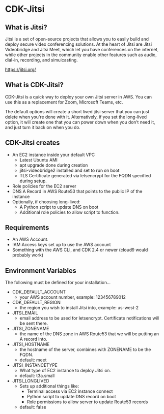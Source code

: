 
# CDK-Jitsi

## What is Jitsi?

Jitsi is a set of open-source projects that allows you to easily build and deploy secure video conferencing solutions. At the heart of Jitsi are Jitsi Videobridge and Jitsi Meet, which let you have conferences on the internet, while other projects in the community enable other features such as audio, dial-in, recording, and simulcasting.

https://jitsi.org/

## What is CDK-Jitsi?

CDK-Jitsi is a quick way to deploy your own Jitsi server in AWS.  You can use this as a replacement for Zoom, Microsoft Teams, etc.

The default options will create a short lived jitsi server that you can just delete when you're done with it.  Alternatively, if you set the long-lived option, it will create one that you can power down when you don't need it, and just turn it back on when you do.

## CDK-Jitsi creates

- An EC2 instance inside your default VPC
  - Latest Ubuntu AMI
  - apt upgrade done during creation
  - jitsi-videobridge2 installed and set to run on boot
  - TLS Certificate generated via letsencrypt for the FQDN specified during setup.
- Role policies for the EC2 server
- DNS A Record in AWS Route53 that points to the public IP of the instance
- Optionally, if choosing long-lived:
  - A Python script to update DNS on boot
  - Additional role policies to allow script to function.

## Requirements

- An AWS Account.
- IAM Access keys set up to use the AWS account
- Something with the AWS CLI, and CDK 2.4 or newer (cloud9 would probably work)

## Environment Variables

The following must be defined for your installation...

- CDK_DEFAULT_ACCOUNT
  - your AWS account number, example: 123456789012
- CDK_DEFAULT_REGION
  - the region you wish to install Jitsi into, example: us-west-2
- JITSI_EMAIL
  - email address to be used for letsencrypt.  Certificate notifications will be sent there.
- JITSI_ZONENAME
  - the name of the DNS zone in AWS Route53 that we will be putting an A record into.
- JITSI_HOSTNAME
  - the hostname of the server, combines with ZONENAME to be the FQDN.
  - default: meet
- JITSI_INSTANCETYPE
  - What type of EC2 instance to deploy Jitsi on.
  - default: t3a.small
- JITSI_LONGLIVED
  - Sets up additional things like:
    - Terminal access via EC2 instance connect
    - Python script to update DNS record on boot
    - Role permissions to allow server to update Route53 records
  - default: false

